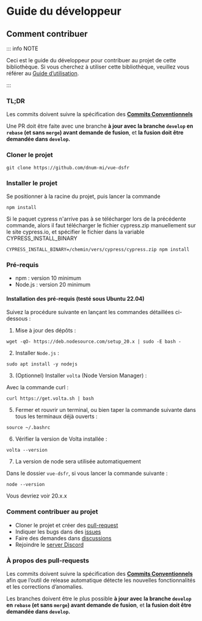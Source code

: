 # Guide du développeur

## Comment contribuer

::: info NOTE

Ceci est le guide du développeur pour contribuer au projet de cette bibliothèque.
Si vous cherchez à utiliser cette bibliothèque, veuillez vous référer au
[Guide d’utilisation](./pour-commencer.md).

:::

### TL;DR

Les commits doivent suivre la spécification des **[Commits Conventionnels](https://www.conventionalcommits.org/fr/v1.0.0/)**

Une PR doit être faite avec une branche **à jour avec la branche `develop` en `rebase` (et sans `merge`) avant demande de fusion**,
et **la fusion doit être demandée dans `develop`.**

### Cloner le projet

```shell
git clone https://github.com/dnum-mi/vue-dsfr
```

### Installer le projet

Se positionner à la racine du projet, puis lancer la commande

```shell
npm install
```

Si le paquet cypress n'arrive pas à se télécharger lors de la précédente commande, alors il faut télécharger le fichier cypress.zip manuellement sur le site cypress.io, et spécifier le fichier dans la variable CYPRESS_INSTALL_BINARY

```shell
CYPRESS_INSTALL_BINARY=/chemin/vers/cypress/cypress.zip npm install
```

### Pré-requis

- npm : version 10 minimum
- Node.js : version 20 minimum

#### Installation des pré-requis (testé sous Ubuntu 22.04)

Suivez la procédure suivante en lançant les commandes détaillées ci-dessous :

1. Mise à jour des dépôts :

```shell
wget -qO- https://deb.nodesource.com/setup_20.x | sudo -E bash -
```

2. Installer `Node.js` :

```shell
sudo apt install -y nodejs
```

3. (Optionnel) Installer `volta` (Node Version Manager) :

Avec la commande curl :

```shell
curl https://get.volta.sh | bash
```

5. Fermer et rouvrir un terminal, ou bien taper la commande suivante dans tous les terminaux déjà ouverts :

```shell
source ~/.bashrc
```

6. Vérifier la version de Volta installée :

```shell
volta --version
```

7. La version de node sera utilisée automatiquement

Dans le dossier `vue-dsfr`, si vous lancer la commande suivante :

```shell
node --version
```

Vous devriez voir 20.x.x

### Comment contribuer au projet

- Cloner le projet et créer des [pull-request](https://docs.github.com/en/github/collaborating-with-pull-requests/proposing-changes-to-your-work-with-pull-requests/about-pull-requests)
- Indiquer les bugs dans des [issues](https://github.com/dnum-mi/vue-dsfr/issues)
- Faire des demandes dans [discussions](https://github.com/dnum-mi/vue-dsfr/discussions)
- Rejoindre le [server Discord](https://discord.gg/jbBJ9769ZZ)

### À propos des pull-requests

Les commits doivent suivre la spécification des **[Commits Conventionnels](https://www.conventionalcommits.org/fr/v1.0.0/)** afin que
l’outil de release automatique détecte les nouvelles fonctionnalités et les corrections d’anomalies.

Les branches doivent être le plus possible **à jour avec la branche `develop` en `rebase` (et sans `merge`) avant demande de fusion**,
et **la fusion doit être demandée dans `develop`.**
